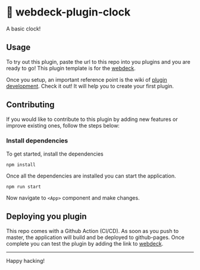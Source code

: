 # 🔌 webdeck-plugin-clock

A basic clock!

## Usage

To try out this plugin, paste the url to this repo into you plugins and you are ready to go! This plugin template is for the [webdeck](https://github.com/webdeckjs/webdeck).

Once you setup, an important reference point is the wiki of [plugin development](https://github.com/webdeckjs/webdeck/wiki/How-to-create-plugins). Check it out! It will help you to create your first plugin.

## Contributing

If you would like to contribute to this plugin by adding new features or improve existing ones, follow the steps below:

### Install dependencies

To get started, install the dependencies

`npm install`

Once all the dependencies are installed you can start the application.

`npm run start`

Now navigate to `<App>` component and make changes.

## Deploying you plugin

This repo comes with a Github Action (CI/CD). As soon as you push to master, the application will build and be deployed to github-pages. Once complete you can test the plugin by adding the link to [webdeck](https://github.com/webdeckjs/webdeck).

---

Happy hacking!

